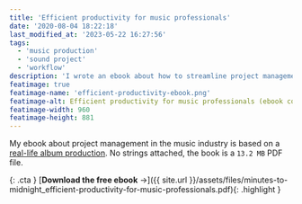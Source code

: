 ```yaml
---
title: 'Efficient productivity for music professionals'
date: '2020-08-04 18:22:18'
last_modified_at: '2023-05-22 16:27:56'
tags:
  - 'music production'
  - 'sound project'
  - 'workflow'
description: 'I wrote an ebook about how to streamline project management as a music professional. Available for free, no strings attached.'
featimage: true
featimage-name: 'efficient-productivity-ebook.png'
featimage-alt: Efficient productivity for music professionals (ebook cover)
featimage-width: 960
featimage-height: 881
---
```

My ebook about project management in the music industry is based on a [real-life album production](/blog/premonition-and-ruin/). No strings attached, the book is a `13.2 MB` PDF file.

{: .cta }
[**Download the free ebook**&nbsp;&rarr;]({{ site.url }}/assets/files/minutes-to-midnight_efficient-productivity-for-music-professionals.pdf){: .highlight }
